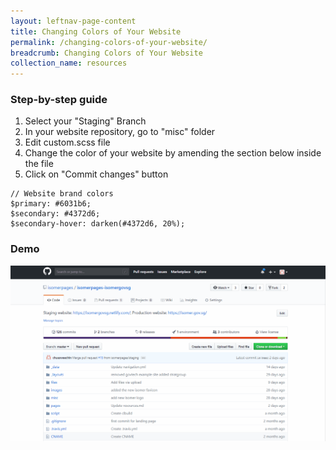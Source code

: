 ```yaml
---
layout: leftnav-page-content
title: Changing Colors of Your Website
permalink: /changing-colors-of-your-website/
breadcrumb: Changing Colors of Your Website
collection_name: resources
---
```


### **Step-by-step guide**
1. Select your "Staging" Branch
2. In your website repository, go to "misc" folder
3. Edit custom.scss file
4. Change the color of your website by amending the section below inside the file
5. Click on "Commit changes" button

```
// Website brand colors
$primary: #6031b6;
$secondary: #4372d6;
$secondary-hover: darken(#4372d6, 20%);
```

### **Demo**
![How to Change the Colors for Your Website](/images/resources/website-color-change.gif)


